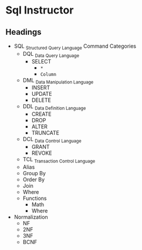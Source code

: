 # Sql Instructor
## Headings
- SQL <sub>Structured Query Language</sub> Command Categories
  - DQL <sub>Data Query Language</sub>
      - SELECT
        - `*`
        - `Column`
  - DML <sub>Data Manipulation Language</sub>
    - INSERT
    - UPDATE
    - DELETE
  - DDL <sub>Data Definition Language</sub>
    - CREATE
    - DROP
    - ALTER
    - TRUNCATE
  - DCL <sub>Data Control Language</sub>
    - GRANT
    - REVOKE
  - TCL <sub>Transaction Control Language</sub>
  - Alias
  - Group By
  - Order By
  - Join
  - Where
  - Functions
    - Math
    - Where
- Normalization
  - NF
  - 2NF
  - 3NF
  - BCNF
